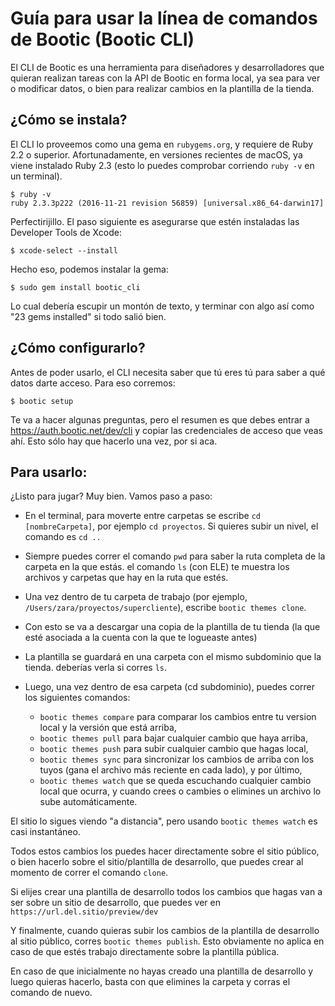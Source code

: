 # Guía para usar la línea de comandos de Bootic (Bootic CLI)

El CLI de Bootic es una herramienta para diseñadores y desarrolladores que
quieran realizan tareas con la API de Bootic en forma local, ya sea para ver
o modificar datos, o bien para realizar cambios en la plantilla de la tienda.

## ¿Cómo se instala?

El CLI lo proveemos como una gema en `rubygems.org`, y requiere de 
Ruby 2.2 o superior. Afortunadamente, en versiones recientes de macOS, 
ya viene instalado Ruby 2.3 (esto lo puedes comprobar corriendo `ruby -v`
en un terminal).

    $ ruby -v
    ruby 2.3.3p222 (2016-11-21 revision 56859) [universal.x86_64-darwin17]

Perfectirijillo. El paso siguiente es asegurarse que estén instaladas 
las Developer Tools de Xcode:

    $ xcode-select --install

Hecho eso, podemos instalar la gema:

    $ sudo gem install bootic_cli

Lo cual debería escupir un montón de texto, y terminar con algo así como
"23 gems installed" si todo salió bien.

## ¿Cómo configurarlo?

Antes de poder usarlo, el CLI necesita saber que tú eres tú para saber a
qué datos darte acceso. Para eso corremos:

    $ bootic setup

Te va a hacer algunas preguntas, pero el resumen es que debes entrar a 
https://auth.bootic.net/dev/cli y copiar las credenciales de acceso que 
veas ahí. Esto sólo hay que hacerlo una vez, por si aca.

## Para usarlo:

¿Listo para jugar? Muy bien. Vamos paso a paso:

- En el terminal, para moverte entre carpetas se escribe `cd [nombreCarpeta]`,
  por ejemplo `cd proyectos`. Si quieres subir un nivel, el comando es `cd ..`

- Siempre puedes correr el comando `pwd` para saber la ruta completa de la
  carpeta en la que estás. el comando `ls` (con ELE) te muestra los archivos
  y carpetas que hay en la ruta que estés.

- Una vez dentro de tu carpeta de trabajo (por ejemplo, `/Users/zara/proyectos/supercliente`),
  escribe `bootic themes clone`.

- Con esto se va a descargar una copia de la plantilla de tu tienda (la que
  esté asociada a la cuenta con la que te logueaste antes)

- La plantilla se guardará en una carpeta con el mismo subdominio que la tienda.
  deberías verla si corres `ls`.

- Luego, una vez dentro de esa carpeta (cd subdominio), puedes correr los
  siguientes comandos:

  - `bootic themes compare` para comparar los cambios entre tu version local y
     la versión que está arriba,
  - `bootic themes pull` para bajar cualquier cambio que haya arriba,
  - `bootic themes push` para subir cualquier cambio que hagas local,
  - `bootic themes sync` para sincronizar los cambios de arriba con los tuyos
     (gana el archivo más reciente en cada lado), y por último,
  - `bootic themes watch` que se queda escuchando cualquier cambio local que
     ocurra, y cuando crees o cambies o elimines un archivo lo sube automáticamente.

El sitio lo sigues viendo "a distancia", pero usando `bootic themes watch` es
casi instantáneo.

Todos estos cambios los puedes hacer directamente sobre el sitio público,
o bien hacerlo sobre el sitio/plantilla de desarrollo, que puedes crear al
momento de correr el comando `clone`.

Si elijes crear una plantilla de desarrollo todos los cambios que hagas van
a ser sobre un sitio de desarrollo, que puedes ver en `https://url.del.sitio/preview/dev`

Y finalmente, cuando quieras subir los cambios de la plantilla de desarrollo
al sitio público, corres `bootic themes publish`. Esto obviamente no aplica
en caso de que estés trabajo directamente sobre la plantilla pública.

En caso de que inicialmente no hayas creado una plantilla de desarrollo y
luego quieras hacerlo, basta con que elimines la carpeta y corras el comando
de nuevo.
